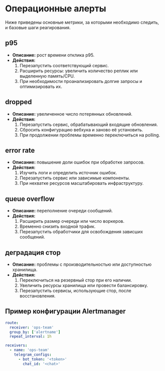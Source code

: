 # Операционные алерты

Ниже приведены основные метрики, за которыми необходимо следить, и базовые шаги реагирования.

## p95

- **Описание:** рост времени отклика p95.
- **Действия:**
  1. Перезапустить соответствующий сервис.
  2. Расширить ресурсы: увеличить количество реплик или выделенную память/CPU.
  3. При необходимости проанализировать долгие запросы и оптимизировать их.

## dropped

- **Описание:** увеличенное число потерянных обновлений.
- **Действия:**
  1. Перезапустить сервис, обрабатывающий входящие обновления.
  2. Сбросить конфигурацию вебхука и заново её установить.
  3. При продолжении проблемы временно переключиться на polling.

## error rate

- **Описание:** повышение доли ошибок при обработке запросов.
- **Действия:**
  1. Изучить логи и определить источник ошибок.
  2. Перезапустить сервис или зависимые компоненты.
  3. При нехватке ресурсов масштабировать инфраструктуру.

## queue overflow

- **Описание:** переполнение очереди сообщений.
- **Действия:**
  1. Расширить размер очереди или число воркеров.
  2. Временно снизить входной трафик.
  3. Перезапустить обработчики для освобождения зависших сообщений.

## деградация стор

- **Описание:** проблемы с производительностью или доступностью хранилища.
- **Действия:**
  1. Переключиться на резервный стор при его наличии.
  2. Увеличить ресурсы хранилища или провести балансировку.
  3. Перезапустить сервисы, использующие стор, после восстановления.

## Пример конфигурации Alertmanager

```yaml
route:
  receiver: 'ops-team'
  group_by: ['alertname']
  repeat_interval: 1h

receivers:
  - name: 'ops-team'
    telegram_configs:
      - bot_token: '<token>'
        chat_id: '<chat>'
```

